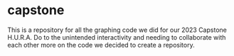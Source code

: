 # capstone
This is a repository for all the graphing code we did for our 2023 Capstone H.U.R.A. Do to the unintended interactivity and needing to collaborate with each other more on the code we decided to create a repository. 
